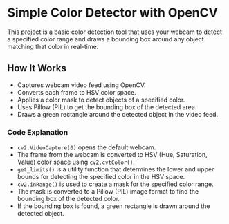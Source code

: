 # Simple Color Detector with OpenCV

This project is a basic color detection tool that uses your webcam to detect a specified color range and draws a bounding box around any object matching that color in real-time.

## How It Works

- Captures webcam video feed using OpenCV.
- Converts each frame to HSV color space.
- Applies a color mask to detect objects of a specified color.
- Uses Pillow (PIL) to get the bounding box of the detected area.
- Draws a green rectangle around the detected object in the video feed.

### Code Explanation

- `cv2.VideoCapture(0)` opens the default webcam.
- The frame from the webcam is converted to HSV (Hue, Saturation, Value) color space using `cv2.cvtColor()`.
- `get_limits()` is a utility function that determines the lower and upper bounds for detecting the specified color in the HSV space.
- `cv2.inRange()` is used to create a mask for the specified color range.
- The mask is converted to a Pillow (PIL) image format to find the bounding box of the detected color.
- If the bounding box is found, a green rectangle is drawn around the detected object.